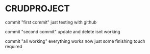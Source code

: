 # CRUDPROJECT

commit "first commit"
just testing with github

commit "second commit"
update and delete isnt working

commit "all working"
everything works now just some finishing touch required

